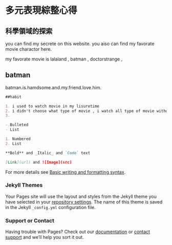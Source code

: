 # 多元表現綜整心得
## 科學領域的探索

you can find my secrete on this website.
you aiso can find my favorate movie charactor here.

my favorate movie is lalaland , batman , doctorstrange ,  

## batman

batman.is.hamdsome.and.my.friend.love.him.

```markdown
##habit

1. i used to watch movie in my lisuretime 
2. i didn't choose what type of movie , i watch all type of movie without historical one.
3. 

- Bulleted
- List

1. Numbered
2. List

**Bold** and _Italic_ and `Code` text

[Link](url) and ![Image](src)
```

For more details see [Basic writing and formatting syntax](https://docs.github.com/en/github/writing-on-github/getting-started-with-writing-and-formatting-on-github/basic-writing-and-formatting-syntax).

### Jekyll Themes

Your Pages site will use the layout and styles from the Jekyll theme you have selected in your [repository settings](https://github.com/gummybearisyummy/mywaxssit/settings/pages). The name of this theme is saved in the Jekyll `_config.yml` configuration file.

### Support or Contact

Having trouble with Pages? Check out our [documentation](https://docs.github.com/categories/github-pages-basics/) or [contact support](https://support.github.com/contact) and we’ll help you sort it out.
